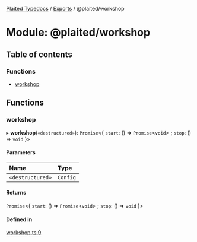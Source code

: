 [Plaited Typedocs](../README.md) / [Exports](../modules.md) / @plaited/workshop

# Module: @plaited/workshop

## Table of contents

### Functions

- [workshop](plaited_workshop.md#workshop)

## Functions

### workshop

▸ **workshop**(`«destructured»`): `Promise`<{ `start`: () => `Promise`<`void`\> ; `stop`: () => `void`  }\>

#### Parameters

| Name | Type |
| :------ | :------ |
| `«destructured»` | `Config` |

#### Returns

`Promise`<{ `start`: () => `Promise`<`void`\> ; `stop`: () => `void`  }\>

#### Defined in

[workshop.ts:9](https://github.com/plaited/plaited/blob/87caed6/libs/workshop/src/workshop.ts#L9)
